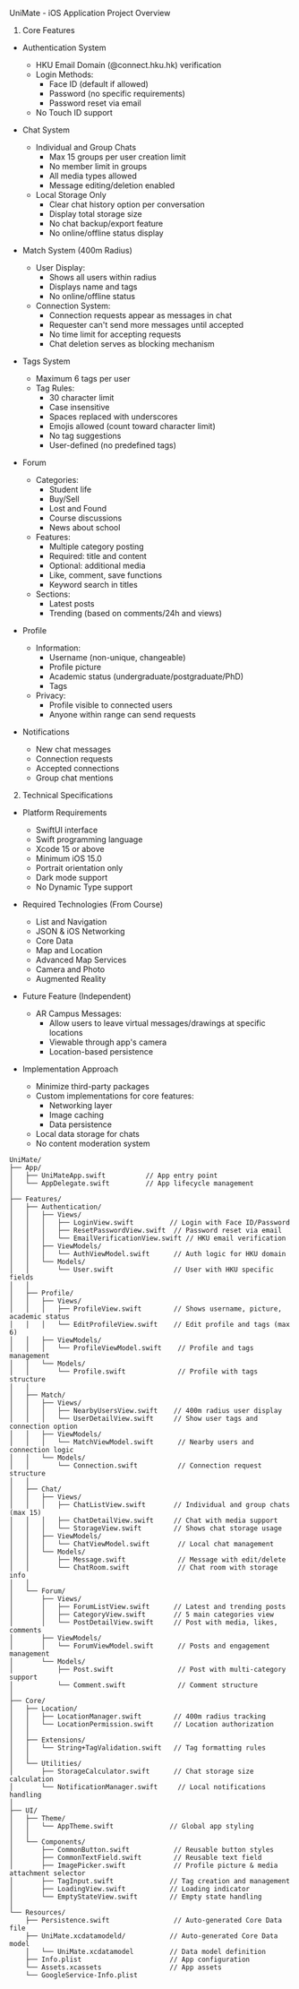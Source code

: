 UniMate - iOS Application Project Overview
1. Core Features
- Authentication System
  - HKU Email Domain (@connect.hku.hk) verification
  - Login Methods:
    - Face ID (default if allowed)
    - Password (no specific requirements)
    - Password reset via email
  - No Touch ID support

- Chat System
  - Individual and Group Chats
    - Max 15 groups per user creation limit
    - No member limit in groups
    - All media types allowed
    - Message editing/deletion enabled
  - Local Storage Only
    - Clear chat history option per conversation
    - Display total storage size
    - No chat backup/export feature
    - No online/offline status display
    
- Match System (400m Radius)
  - User Display:
    - Shows all users within radius
    - Displays name and tags
    - No online/offline status
  - Connection System:
    - Connection requests appear as messages in chat
    - Requester can't send more messages until accepted
    - No time limit for accepting requests
    - Chat deletion serves as blocking mechanism
    
- Tags System
  - Maximum 6 tags per user
  - Tag Rules:
    - 30 character limit
    - Case insensitive
    - Spaces replaced with underscores
    - Emojis allowed (count toward character limit)
    - No tag suggestions
    - User-defined (no predefined tags)
    
- Forum
  - Categories:
    - Student life
    - Buy/Sell
    - Lost and Found
    - Course discussions
    - News about school
  - Features:
    - Multiple category posting
    - Required: title and content
    - Optional: additional media
    - Like, comment, save functions
    - Keyword search in titles
  - Sections:
    - Latest posts
    - Trending (based on comments/24h and views)
    
- Profile
  - Information:
    - Username (non-unique, changeable)
    - Profile picture
    - Academic status (undergraduate/postgraduate/PhD)
    - Tags
  - Privacy:
    - Profile visible to connected users
    - Anyone within range can send requests
    
- Notifications
  - New chat messages
  - Connection requests
  - Accepted connections
  - Group chat mentions
  
2. Technical Specifications

- Platform Requirements
  - SwiftUI interface
  - Swift programming language
  - Xcode 15 or above
  - Minimum iOS 15.0
  - Portrait orientation only
  - Dark mode support
  - No Dynamic Type support
  
- Required Technologies (From Course)
  - List and Navigation
  - JSON & iOS Networking
  - Core Data
  - Map and Location
  - Advanced Map Services
  - Camera and Photo
  - Augmented Reality
  
- Future Feature (Independent)

  - AR Campus Messages:
    - Allow users to leave virtual messages/drawings at specific locations
    - Viewable through app's camera
    - Location-based persistence
  
- Implementation Approach
  - Minimize third-party packages
  - Custom implementations for core features:
    - Networking layer
    - Image caching
    - Data persistence
  - Local data storage for chats
  - No content moderation system

```
UniMate/
├── App/
│   ├── UniMateApp.swift          // App entry point
│   └── AppDelegate.swift         // App lifecycle management
│
├── Features/
│   ├── Authentication/
│   │   ├── Views/
│   │   │   ├── LoginView.swift         // Login with Face ID/Password
│   │   │   ├── ResetPasswordView.swift  // Password reset via email
│   │   │   └── EmailVerificationView.swift // HKU email verification
│   │   ├── ViewModels/
│   │   │   └── AuthViewModel.swift      // Auth logic for HKU domain
│   │   └── Models/
│   │       └── User.swift               // User with HKU specific fields
│   │
│   ├── Profile/
│   │   ├── Views/
│   │   │   ├── ProfileView.swift        // Shows username, picture, academic status
│   │   │   └── EditProfileView.swift    // Edit profile and tags (max 6)
│   │   ├── ViewModels/
│   │   │   └── ProfileViewModel.swift    // Profile and tags management
│   │   └── Models/
│   │       └── Profile.swift             // Profile with tags structure
│   │
│   ├── Match/
│   │   ├── Views/
│   │   │   ├── NearbyUsersView.swift    // 400m radius user display
│   │   │   └── UserDetailView.swift     // Show user tags and connection option
│   │   ├── ViewModels/
│   │   │   └── MatchViewModel.swift      // Nearby users and connection logic
│   │   └── Models/
│   │       └── Connection.swift          // Connection request structure
│   │
│   ├── Chat/
│   │   ├── Views/
│   │   │   ├── ChatListView.swift       // Individual and group chats (max 15)
│   │   │   ├── ChatDetailView.swift     // Chat with media support
│   │   │   └── StorageView.swift        // Shows chat storage usage
│   │   ├── ViewModels/
│   │   │   └── ChatViewModel.swift       // Local chat management
│   │   └── Models/
│   │       ├── Message.swift             // Message with edit/delete
│   │       └── ChatRoom.swift            // Chat room with storage info
│   │
│   └── Forum/
│       ├── Views/
│       │   ├── ForumListView.swift      // Latest and trending posts
│       │   ├── CategoryView.swift       // 5 main categories view
│       │   └── PostDetailView.swift     // Post with media, likes, comments
│       ├── ViewModels/
│       │   └── ForumViewModel.swift      // Posts and engagement management
│       └── Models/
│           ├── Post.swift                // Post with multi-category support
│           └── Comment.swift             // Comment structure
│
├── Core/
│   ├── Location/
│   │   ├── LocationManager.swift        // 400m radius tracking
│   │   └── LocationPermission.swift     // Location authorization
│   │
│   ├── Extensions/
│   │   └── String+TagValidation.swift   // Tag formatting rules
│   │
│   └── Utilities/
│       ├── StorageCalculator.swift      // Chat storage size calculation
│       └── NotificationManager.swift     // Local notifications handling
│
├── UI/
│   ├── Theme/
│   │   └── AppTheme.swift              // Global app styling
│   │
│   └── Components/
│       ├── CommonButton.swift           // Reusable button styles
│       ├── CommonTextField.swift        // Reusable text field
│       ├── ImagePicker.swift            // Profile picture & media attachment selector
│       ├── TagInput.swift              // Tag creation and management
│       ├── LoadingView.swift           // Loading indicator
│       └── EmptyStateView.swift        // Empty state handling
│
└── Resources/
    ├── Persistence.swift                // Auto-generated Core Data file
    ├── UniMate.xcdatamodeld/           // Auto-generated Core Data model
    │   └── UniMate.xcdatamodel         // Data model definition
    ├── Info.plist                      // App configuration
    └── Assets.xcassets                 // App assets
    └── GoogleService-Info.plist
```
